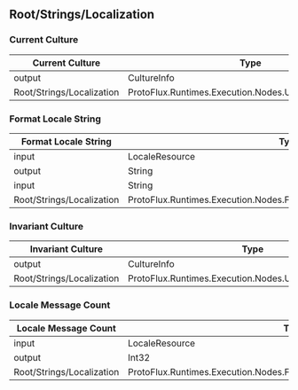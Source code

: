 <!-----------------------------------------------------------------------+
 ! This file has been generated using a script. Do not edit it manually. !
 ! Edit the individual node pages instead.                               !
 +----------------------------------------------------------------------->

## Root/Strings/Localization

### Current Culture

<!-- embed:start:ProtoFlux.Runtimes.Execution.Nodes.Utility.CurrentCulture -->
<!-- ProtofluxNode:start -->
| Current Culture | Type | Label |
| --- | ---- | ----- |
| output | CultureInfo | * |
| Root/Strings/Localization | ProtoFlux.Runtimes.Execution.Nodes.Utility.CurrentCulture |  |
<!-- ProtofluxNode:end -->
<!-- embed:end:ProtoFlux.Runtimes.Execution.Nodes.Utility.CurrentCulture -->


### Format Locale String

<!-- embed:start:ProtoFlux.Runtimes.Execution.Nodes.FrooxEngine.Assets.FormatLocaleString -->
<!-- ProtofluxNode:start -->
| Format Locale String | Type | Label |
| --- | ---- | ----- |
| input | LocaleResource | Locale |
| output | String | * |
| input | String | Key |
| Root/Strings/Localization | ProtoFlux.Runtimes.Execution.Nodes.FrooxEngine.Assets.FormatLocaleString |  |
<!-- ProtofluxNode:end -->
<!-- embed:end:ProtoFlux.Runtimes.Execution.Nodes.FrooxEngine.Assets.FormatLocaleString -->


### Invariant Culture

<!-- embed:start:ProtoFlux.Runtimes.Execution.Nodes.Utility.InvariantCulture -->
<!-- ProtofluxNode:start -->
| Invariant Culture | Type | Label |
| --- | ---- | ----- |
| output | CultureInfo | * |
| Root/Strings/Localization | ProtoFlux.Runtimes.Execution.Nodes.Utility.InvariantCulture |  |
<!-- ProtofluxNode:end -->
<!-- embed:end:ProtoFlux.Runtimes.Execution.Nodes.Utility.InvariantCulture -->


### Locale Message Count

<!-- embed:start:ProtoFlux.Runtimes.Execution.Nodes.FrooxEngine.Assets.LocaleMessageCount -->
<!-- ProtofluxNode:start -->
| Locale Message Count | Type | Label |
| --- | ---- | ----- |
| input | LocaleResource | Locale |
| output | Int32 | * |
| Root/Strings/Localization | ProtoFlux.Runtimes.Execution.Nodes.FrooxEngine.Assets.LocaleMessageCount |  |
<!-- ProtofluxNode:end -->
<!-- embed:end:ProtoFlux.Runtimes.Execution.Nodes.FrooxEngine.Assets.LocaleMessageCount -->


